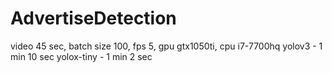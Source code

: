 # AdvertiseDetection

video 45 sec, batch size 100, fps 5, gpu gtx1050ti, cpu i7-7700hq
yolov3 - 1 min 10 sec
yolox-tiny - 1 min 2 sec